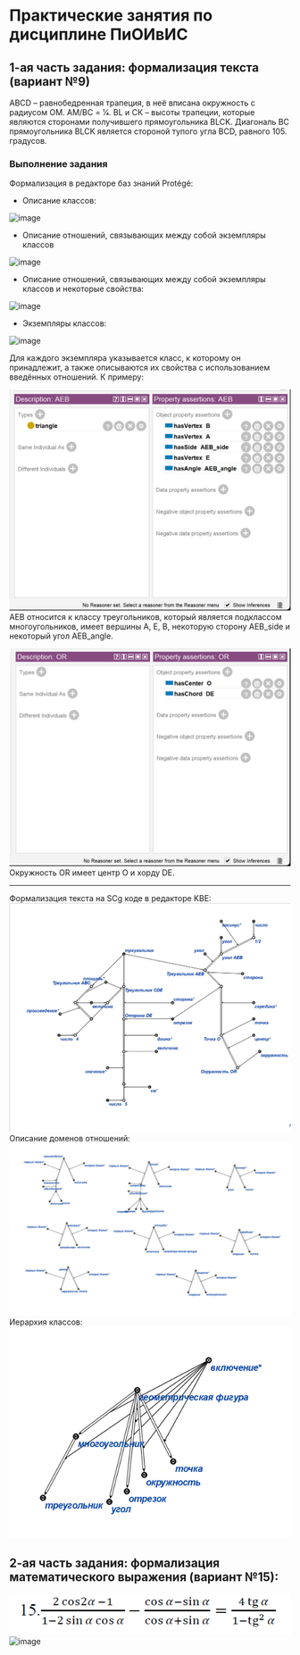 # Практические занятия по дисциплине ПиОИвИС
## 1-ая часть задания: формализация текста (вариант №9)
АВСD – равнобедренная трапеция, в неё вписана окружность с радиусом ОМ. АМ/ВС = 1⁄4. BL и
СК – высоты трапеции, которые являются сторонами получившего прямоугольника BLCK.
Диагональ BC прямоугольника BLCK является стороной тупого угла BCD, равного 105.
градусов.
### Выполнение задания
Формализация в редакторе баз знаний Protégé:
- Описание классов:

![image](https://github.com/iis-32170x/RPIIS/assets/147048129/9b1c7b90-72ad-45ae-871b-f259a0bb8ef9)

- Описание отношений, связывающих между собой экземпляры классов

![image](https://github.com/iis-32170x/RPIIS/assets/147048129/cb1feaa7-b80b-4b32-b3b5-3412f4d177e3)

- Описание отношений, связывающих между собой экземпляры классов и некоторые свойства:

![image](https://github.com/iis-32170x/RPIIS/assets/147048129/07ad1e94-c72f-4aa9-be74-e96e48b2bf58)

- Экземпляры классов:

![image](https://github.com/iis-32170x/RPIIS/assets/147048129/a095428e-e1b4-4ce9-acb0-174c78a3ad92)


Для каждого экземпляра указывается класс, к которому он принадлежит, а также описываются их свойства с использованием введённых отношений. К примеру:

![alt text](media/image-4.png)
AEB относится к классу треугольников, который является подклассом многоугольников, имеет вершины A, E, B, некоторую сторону AEB_side и некоторый угол AEB_angle.

![alt text](media/image-5.png)
Окружность OR имеет центр O и хорду DE.

---

Формализация текста на SCg коде в редакторе KBE:
![alt text](media/image-6.png)
Описание доменов отношений:
![alt text](media/image-7.png)
Иерархия классов:
![alt text](media/image-8.png)
## 2-ая часть задания: формализация математического выражения (вариант №15):
![alt text](media/image-9.png)
![image](https://github.com/iis-32170x/RPIIS/assets/66639629/2a5a66a9-d449-49ff-894f-aee16c168ac4)


